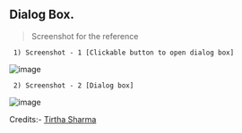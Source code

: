 ## Dialog Box.

> Screenshot for the reference

     1) Screenshot - 1 [Clickable button to open dialog box]

  ![image](https://github.com/user-attachments/assets/db2ea334-4dca-4252-a467-69626a9af7ac)

     2) Screenshot - 2 [Dialog box]

 ![image](https://github.com/user-attachments/assets/fc1b90d6-0c9b-47ee-bca1-1bfab5ac8ec4)


Credits:- [Tirtha Sharma](https://github.com/genze121 "Tirtha Sharma")
